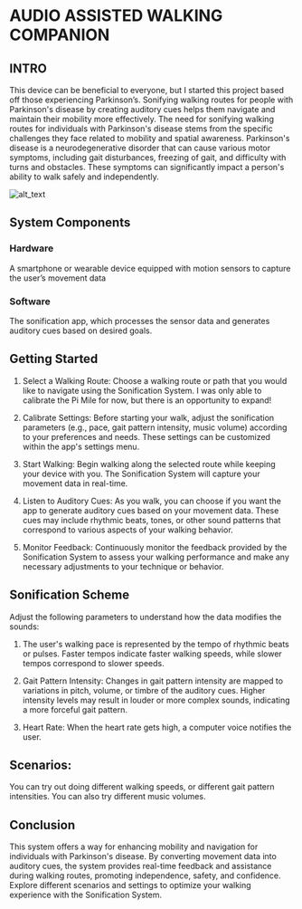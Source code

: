# AUDIO ASSISTED WALKING COMPANION 
## INTRO
This device can be beneficial to everyone, but I started this project based off those experiencing Parkinson’s. Sonifying walking routes for people with Parkinson's disease by creating auditory cues helps them navigate and maintain their mobility more effectively. The need for sonifying walking routes for individuals with Parkinson's disease stems from the specific challenges they face related to mobility and spatial awareness. Parkinson's disease is a neurodegenerative disorder that can cause various motor symptoms, including gait disturbances, freezing of gait, and difficulty with turns and obstacles. These symptoms can significantly impact a person's ability to walk safely and independently.

![alt_text](https://github.gatech.edu/jkalloor6/AlzheimerDetection/blob/main/sim.png?raw=true)

## System Components
### Hardware
A smartphone or wearable device equipped with motion sensors to capture the user’s movement data 

### Software
The sonification app, which processes the sensor data and generates auditory cues based on desired goals. 

## Getting Started 
1. Select a Walking Route: Choose a walking route or path that you would like to navigate using the Sonification System. I was only able to calibrate the Pi Mile for now, but there is an opportunity to expand! 

2. Calibrate Settings: Before starting your walk, adjust the sonification parameters (e.g., pace, gait pattern intensity, music volume) according to your preferences and needs. These settings can be customized within the app's settings menu. 

3. Start Walking: Begin walking along the selected route while keeping your device with you. The Sonification System will capture your movement data in real-time. 

4. Listen to Auditory Cues: As you walk, you can choose if you want the app to generate auditory cues based on your movement data. These cues may include rhythmic beats, tones, or other sound patterns that correspond to various aspects of your walking behavior. 

5. Monitor Feedback: Continuously monitor the feedback provided by the Sonification System to assess your walking performance and make any necessary adjustments to your technique or behavior.

## Sonification Scheme
Adjust the following parameters to understand how the data modifies the sounds: 

1. The user's walking pace is represented by the tempo of rhythmic beats or pulses. Faster tempos indicate faster walking speeds, while slower tempos correspond to slower speeds. 

2. Gait Pattern Intensity: Changes in gait pattern intensity are mapped to variations in pitch, volume, or timbre of the auditory cues. Higher intensity levels may result in louder or more complex sounds, indicating a more forceful gait pattern. 

3. Heart Rate: When the heart rate gets high, a computer voice notifies the user.

## Scenarios:
You can try out doing different walking speeds, or different gait pattern intensities. You can also try different music volumes. 

## Conclusion
This system offers a way for enhancing mobility and navigation for individuals with Parkinson's disease. By converting movement data into auditory cues, the system provides real-time feedback and assistance during walking routes, promoting independence, safety, and confidence. Explore different scenarios and settings to optimize your walking experience with the Sonification System.
